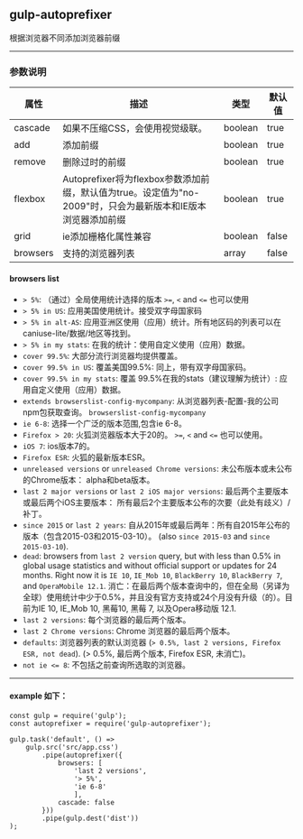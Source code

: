 ## gulp-autoprefixer
根据浏览器不同添加浏览器前缀
***
### 参数说明
| 属性                         | 描述     | 类型 | 默认值 |
|--------------------------------|-----------------|------|---------|
| cascade | 如果不压缩CSS，会使用视觉级联。 | boolean | true |
| add | 添加前缀 | boolean | true |
| remove | 删除过时的前缀 | boolean | true |
| flexbox | Autoprefixer将为flexbox参数添加前缀，默认值为true。设定值为"no-2009"时，只会为最新版本和IE版本浏览器添加前缀 | boolean | true |
| grid | ie添加栅格化属性兼容 | boolean | false |
| browsers | 支持的浏览器列表 | array | false |
#### browsers list
* `> 5%`: （通过）全局使用统计选择的版本 
  `>=`, `<` and `<=` 也可以使用
* `> 5% in US`: 应用美国使用统计。接受双字母国家码
* `> 5% in alt-AS`: 应用亚洲区使用（应用）统计。所有地区码的列表可以在  caniuse-lite/数据/地区等找到。
* `> 5% in my stats`: 在我的统计：使用自定义使用（应用）数据。
* `cover 99.5%`: 大部分流行浏览器均提供覆盖。
* `cover 99.5% in US`: 覆盖美国99.5%:  同上，带有双字母国家码。
* `cover 99.5% in my stats`: 覆盖 99.5%在我的stats（建议理解为统计）: 应用自定义使用（应用）数据。
* `extends browserslist-config-mycompany`:  从浏览器列表-配置-我的公司npm包获取查询。
  `browserslist-config-mycompany` 
* `ie 6-8`: 选择一个广泛的版本范围,包含ie 6-8。
* `Firefox > 20`: 火狐浏览器版本大于20的。
  `>=`, `<` and `<=` 也可以使用。
* `iOS 7`: ios版本7的。
* `Firefox ESR`: 火狐的最新版本ESR。
* `unreleased versions` or `unreleased Chrome versions`: 未公布版本或未公布的Chrome版本： alpha和beta版本。
* `last 2 major versions` or `last 2 iOS major versions`: 最后两个主要版本或最后两个iOS主要版本： 所有最后2个主要版本公布的次要（此处有歧义）/补丁。
* `since 2015` or `last 2 years`: 自从2015年或最后两年：所有自2015年公布的版本（包含2015-03和2015-03-10）。
  (also `since 2015-03` and `since 2015-03-10`).
* `dead`: browsers from `last 2 version` query, but with less than 0.5%
  in global usage statistics and without official support or updates
  for 24 months. Right now it is `IE 10`, `IE_Mob 10`, `BlackBerry 10`,
  `BlackBerry 7`, and `OperaMobile 12.1`.
  消亡：在最后两个版本查询中的，但在全局（另译为全球）使用统计中少于0.5%，并且没有官方支持或24个月没有升级（的）。目前为IE 10, IE_Mob 10, 黑莓10, 黑莓 7, 以及Opera移动版 12.1.
* `last 2 versions`: 每个浏览器的最后两个版本。
* `last 2 Chrome versions`: Chrome 浏览器的最后两个版本。
* `defaults`: 浏览器列表的默认浏览器
  (`> 0.5%, last 2 versions, Firefox ESR, not dead`). (> 0.5%, 最后两个版本, Firefox ESR, 未消亡)。
* `not ie <= 8`: 不包括之前查询所选取的浏览器。
***
#### example 如下：
```
const gulp = require('gulp');
const autoprefixer = require('gulp-autoprefixer');
 
gulp.task('default', () =>
    gulp.src('src/app.css')
        .pipe(autoprefixer({
            browsers: [
                'last 2 versions',
                '> 5%',
                'ie 6-8'
                ],
            cascade: false
        }))
        .pipe(gulp.dest('dist'))
);
```
